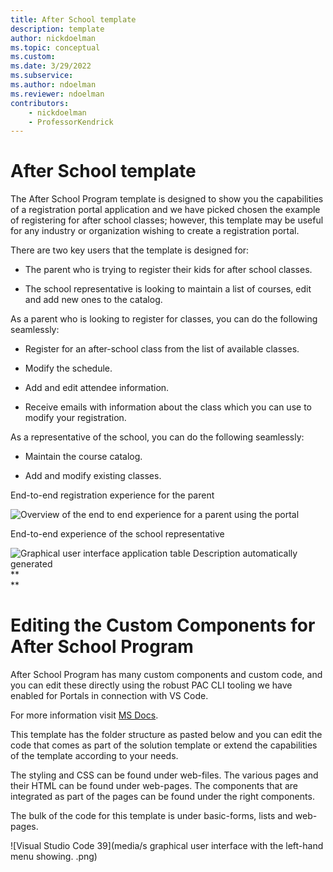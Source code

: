 ```yaml
---
title: After School template
description: template
author: nickdoelman
ms.topic: conceptual
ms.custom: 
ms.date: 3/29/2022
ms.subservice:
ms.author: ndoelman
ms.reviewer: ndoelman
contributors:
    - nickdoelman
    - ProfessorKendrick
---
```


# After School template

The After School Program template is designed to show you the capabilities of a registration portal application and we have picked chosen the example of registering for after school classes; however, this template may be useful for any industry or organization wishing to create a registration portal.

There are two key users that the template is designed for:

- The parent who is trying to register their kids for after school classes.

- The school representative is looking to maintain a list of courses, edit and add new ones to the catalog.

As a parent who is looking to register for classes, you can do the following seamlessly:

- Register for an after-school class from the list of available classes.

- Modify the schedule.

- Add and edit attendee information.

- Receive emails with information about the class which you can use to modify your registration.

As a representative of the school, you can do the following seamlessly:

- Maintain the course catalog.

- Add and modify existing classes.

End-to-end registration experience for the parent

![Overview of the end to end experience for a parent using the portal ](media/image1.png)

End-to-end experience of the school representative

![Graphical user interface  application  table Description automatically generated](media/image2.png)**  
**

# Editing the Custom Components for After School Program

After School Program has many custom components and custom code, and you can edit these directly using the robust PAC CLI tooling we have enabled for Portals in connection with VS Code.

For more information visit [MS Docs](https://docs.microsoft.com/en-us/powerapps/maker/portals/power-apps-cli).

This template has the folder structure as pasted below and you can edit the code that comes as part of the solution template or extend the capabilities of the template according to your needs.

The styling and CSS can be found under web-files. The various pages and their HTML can be found under web-pages. The components that are integrated as part of the pages can be found under the right components.

The bulk of the code for this template is under basic-forms, lists and web-pages.

![Visual Studio Code  39](media/s graphical user interface with the left-hand menu showing. .png)

